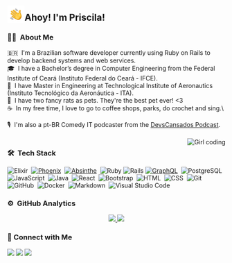 

<img alt="Hand waving" src="./assets/Hand%20Wave.gif" width='40' align="left"/><h2>Ahoy! I'm Priscila!</h2>

<!-- ## 👋 &nbsp;Hey there! I'm Priscila -->

### 👩‍💻 &nbsp;About Me

🇧🇷 &nbsp;I'm a Brazilian software developer currently using Ruby on Rails to develop backend systems and web services.\
🎓 &nbsp;I have a Bachelor’s degree in Computer Engineering from the Federal Institute of Ceará (Instituto Federal do Ceará - IFCE). \
🚁 &nbsp;I have Master in Engineering at Technological Institute of Aeronautics (Instituto Tecnológico da Aeronáutica - ITA).\
🐁 &nbsp;I have two fancy rats as pets. They're the best pet ever! <3\
☕ &nbsp;In my free time, I love to go to coffee shops, parks, do crochet and sing.\
<!-- ## 💬 &nbsp;Feel free to reach out to me for pro bono consulting and volunteering, or just for some interesting discussion.\ -->
<!-- ## ✉️ &nbsp;You can shoot me an email at avsingh@umass.edu! I'll try to respond as soon as I can.\ -->
🎙️ &nbsp;I'm also a pt-BR Comedy IT podcaster from the [DevsCansados Podcast](https://www.devscansados.com.br).
<br>
<br>
<img alt="Girl coding" src="https://64.media.tumblr.com/c70e8fcdf61a132a873f99db163896a2/tumblr_o48ggtdpJA1sfmahro1_400.gif" align="right"/>

### 🛠 &nbsp;Tech Stack
  
<!-- ##![Python](https://img.shields.io/badge/-Python-05122A?style=flat&logo=python)&nbsp; -->
![Elixir](https://img.shields.io/badge/-Elixir-05122A?style=flat&logo=elixir&logoColor=563D7C)&nbsp;
[![Phoenix](https://img.shields.io/badge/-Phoenix-05122A?style=flat)](https://www.phoenixframework.org/)&nbsp;
[![Absinthe](https://img.shields.io/badge/-Absinthe-05122A?style=flat)](https://absinthe-graphql.org/)&nbsp;
![Ruby](https://img.shields.io/badge/-Ruby-05122A?style=flat&logo=ruby&logoColor=ff0022)
![Rails](https://img.shields.io/badge/-Rails-05122A?style=flat&logo=ruby&logoColor=ff0022)
[![GraphQL](https://img.shields.io/badge/-GraphQL-05122A?style=flat&logo=graphql&logoColor=ff0055)](https://graphql.org/)&nbsp;
![PostgreSQL](https://img.shields.io/badge/-PostgreSQL-05122A?style=flat&logo=postgresql)&nbsp;
![JavaScript](https://img.shields.io/badge/-JavaScript-05122A?style=flat&logo=javascript&logoColor=ffe633)&nbsp;
![Java](https://img.shields.io/badge/-Java-05122A?style=flat&logo=Java&logoColor=ffe633)&nbsp;
![React](https://img.shields.io/badge/-React-05122A?style=flat&logo=react)&nbsp;
![Bootstrap](https://img.shields.io/badge/-Bootstrap-05122A?style=flat&logo=bootstrap&logoColor=563D7C)&nbsp;
![HTML](https://img.shields.io/badge/-HTML-05122A?style=flat&logo=HTML5)&nbsp;
![CSS](https://img.shields.io/badge/-CSS-05122A?style=flat&logo=CSS3&logoColor=1572B6)&nbsp;
![Git](https://img.shields.io/badge/-Git-05122A?style=flat&logo=git)&nbsp;\
![GitHub](https://img.shields.io/badge/-GitHub-05122A?style=flat&logo=github)&nbsp;
![Docker](https://img.shields.io/badge/-Docker-05122A?style=flat&logo=docker&logoColor=007ACC)&nbsp;
![Markdown](https://img.shields.io/badge/-Markdown-05122A?style=flat&logo=markdown)&nbsp;
![Visual Studio Code](https://img.shields.io/badge/-Visual%20Studio%20Code-05122A?style=flat&logo=visual-studio-code&logoColor=007ACC)&nbsp;
<!-- ##![C](https://img.shields.io/badge/-C-05122A?style=flat&logo=C&logoColor=A8B9CC)&nbsp;-->
<!-- ##![C++](https://img.shields.io/badge/-C++-05122A?style=flat&logo=C%2B%2B&logoColor=00599C)&nbsp; -->
<!-- ##![R (Statistics)](https://img.shields.io/badge/-R-05122A?style=flat&logo=R&logoColor=276DC3)\ -->

<!-- ##![Node.js](https://img.shields.io/badge/-Node.js-05122A?style=flat&logo=node.js)&nbsp; -->
<!-- ##![Django](https://img.shields.io/badge/-Django-05122A?style=flat&logo=django&logoColor=092E20)&nbsp; -->
<!-- ##![Flask](https://img.shields.io/badge/-Flask-05122A?style=flat&logo=flask)&nbsp; -->

<!-- ##![RStudio](https://img.shields.io/badge/-RStudio-05122A?style=flat&logo=rstudio)&nbsp; -->
<!-- ##![Eclipse](https://img.shields.io/badge/-Eclipse-05122A?style=flat&logo=eclipse-ide&logoColor=2C2255)\ -->
<!-- ##![Illustrator](https://img.shields.io/badge/-Illustrator-05122A?style=flat&logo=adobe-illustrator)&nbsp; -->
<!-- ##![Photoshop](https://img.shields.io/badge/-Photoshop-05122A?style=flat&logo=adobe-photoshop)&nbsp; -->
<!-- ##![InDesign](https://img.shields.io/badge/-InDesign-05122A?style=flat&logo=adobe-indesign) -->

### ⚙️ &nbsp;GitHub Analytics

<p align="center">
<a href="https://github.com/aranhaqg">
  <img height="180em" src="https://github-readme-stats-eight-theta.vercel.app/api?username=aranhaqg&show_icons=true&theme=algolia&include_all_commits=true&count_private=true"/>
  <img height="180em" src="https://github-readme-stats-eight-theta.vercel.app/api/top-langs/?username=aranhaqg&layout=compact&langs_count=8&theme=algolia"/>
</a>
</p>

### 🤝&nbsp;Connect with Me

<p align="left">
<!-- <a href="https://www.adityavsingh.com"><img src="https://img.shields.io/badge/-adityavsingh.com-3423A6?style=flat&logo=Google-Chrome&logoColor=white"/></a> -->
<a href="https://linkedin.com/in/priscilaaranha"><img src="https://img.shields.io/badge/-Priscila%20Aranha-0077B5?style=flat&logo=Linkedin&logoColor=white"/></a>
<!-- <a href="mailto:avsingh@umass.edu"><img src="https://img.shields.io/badge/-avsingh@umass.edu-D14836?style=flat&logo=Gmail&logoColor=white"/></a> -->
<a href="https://instagram.com/aranhapi"><img src="https://img.shields.io/badge/-@aranhapi__-E4405F?style=flat&logo=Instagram&logoColor=white"/></a>
<!-- <a href="https://facebook.com/AVS1508"><img src="https://img.shields.io/badge/-@AVS1508-1877F2?style=flat&logo=Facebook&logoColor=white"/></a> -->
<!-- <a href="https://www.pinterest.ca/AVS1508"><img src="https://img.shields.io/badge/-@AVS1508-BD081C?style=flat&logo=Pinterest&logoColor=white"/></a> -->
<a href="https://www.twitter.com/pihar"><img src="https://img.shields.io/badge/-@pihar-1769FF?style=flat&logo=Twitter&logoColor=white"/></a>
</p>
